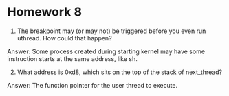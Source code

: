 # Homework 8

1. The breakpoint may (or may not) be triggered before you even run uthread. How could that happen?

Answer: Some process created during starting kernel may have some instruction starts at the same address, like sh.

2. What address is 0xd8, which sits on the top of the stack of next_thread?

Answer: The function pointer for the user thread to execute. 

